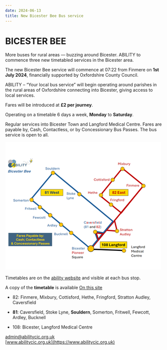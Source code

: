 ```yaml
---
date: 2024-06-13
title: New Bicester Bee Bus service
---
```



# BICESTER BEE

More buses for rural areas — buzzing around 
Bicester. ABILITY to commence three new 
timetabled services in the Bicester area.


The new Bicester Bee service will commence at 
07:22 from Finmere on **1st July 2024**, financially 
supported by Oxfordshire County Council.


ABILITY – “Your local bus service” will begin operating around
parishes in the rural areas of Oxfordshire connecting into Bicester,
giving access to local services.

Fares will be introduced at **£2 per journey**.


Operating on a timetable 6 days a week, **Monday** to **Saturday**.

Regular
services into Bicester Town and Langford Medical Centre. Fares are
payable by, Cash, Contactless, or by Concessionary Bus Passes. The bus
service is open to all.

![map](bicester-bee-map-2024.png)

Timetables are on the [ability website](https://abilitycic.org.uk/) and visible at each bus stop.

A copy of the **timetable** is available [On this site](bicester-bee-timetable-2024.pdf)


 * 82: Finmere, Mixbury, Cottisford, Hethe, Fringford, Stratton Audley, Caversfield

 * **81**: Caversfield, Stoke Lyne, **Souldern**, Somerton, Fritwell, Fewcott, Ardley, Bucknell

 * 108: Bicester, Langford Medical Centre

[admin@abilitycic.org.uk](mailto:admin@abilitycic.org.uk)  
[www.abilitycic.org.uk](https://www.abilitycic.org.uk)


